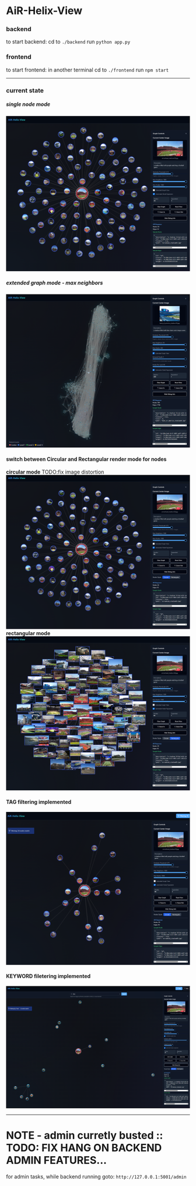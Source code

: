 # AiR-Helix-View

### backend
to start backend:
cd to ```./backend```
run ```python app.py```


### frontend
to start frontend:
in another terminal
cd to ```./frontend```
run ```npm start```

---

### current state

##### single node mode
![alt text](image-6.png)

##### extended graph mode - max neighbors
![alt text](image-5.png)

#### switch between Circular and Rectangular render mode for nodes
**circular mode** TODO:fix image distortion
![alt text](image-10.png)
**rectangular mode**
![alt text](image-11.png)

#### TAG filtering implemented
![alt text](image.png)

#### KEYWORD filetering implemented
![alt text](image-1.png)


---

# NOTE - admin curretly busted :: TODO: FIX HANG ON BACKEND ADMIN FEATURES...
for admin tasks, while backend running goto:
```http://127.0.0.1:5001/admin```
